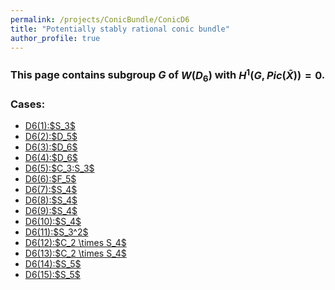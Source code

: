 ```yaml
---
permalink: /projects/ConicBundle/ConicD6
title: "Potentially stably rational conic bundle"
author_profile: true
---
```


### This page contains subgroup $G$ of $W(D_6)$ with $H^1(G,Pic(\bar{X}))=0$.


### Cases:
<ul>
<li><a href="http://kaiqi-yang1994.github.io/files/ConicBundle/D6(1)S3.txt" target="_blank" rel="noopener noreferrer">D6(1):$S_3$</a></li>
<li><a href="http://kaiqi-yang1994.github.io/files/ConicBundle/D6(2)D5.txt" target="_blank" rel="noopener noreferrer">D6(2):$D_5$</a></li>
<li><a href="http://kaiqi-yang1994.github.io/files/ConicBundle/D6(3)D6.txt" target="_blank" rel="noopener noreferrer">D6(3):$D_6$</a></li>
<li><a href="http://kaiqi-yang1994.github.io/files/ConicBundle/D6(4)D6.txt" target="_blank" rel="noopener noreferrer">D6(4):$D_6$</a></li>
<li><a href="http://kaiqi-yang1994.github.io/files/ConicBundle/D6(5)C3semiS3.txt" target="_blank" rel="noopener noreferrer">D6(5):$C_3:S_3$</a></li>
<li><a href="http://kaiqi-yang1994.github.io/files/ConicBundle/D6(6)F5.txt" target="_blank" rel="noopener noreferrer">D6(6):$F_5$</a></li>
<li><a href="http://kaiqi-yang1994.github.io/files/ConicBundle/D6(7)S4.txt" target="_blank" rel="noopener noreferrer">D6(7):$S_4$</a></li>
<li><a href="http://kaiqi-yang1994.github.io/files/ConicBundle/D6(8)S4.txt" target="_blank" rel="noopener noreferrer">D6(8):$S_4$</a></li>
<li><a href="http://kaiqi-yang1994.github.io/files/ConicBundle/D6(9)S4.txt" target="_blank" rel="noopener noreferrer">D6(9):$S_4$</a></li>
<li><a href="http://kaiqi-yang1994.github.io/files/ConicBundle/D6(10)S4.txt" target="_blank" rel="noopener noreferrer">D6(10):$S_4$</a></li>
<li><a href="http://kaiqi-yang1994.github.io/files/ConicBundle/D6(11)S32.txt" target="_blank" rel="noopener noreferrer">D6(11):$S_3^2$</a></li>
<li><a href="http://kaiqi-yang1994.github.io/files/ConicBundle/D6(12)C2timesS4.txt" target="_blank" rel="noopener noreferrer">D6(12):$C_2 \times S_4$</a></li>
<li><a href="http://kaiqi-yang1994.github.io/files/ConicBundle/D6(13)C2timesS4.txt" target="_blank" rel="noopener noreferrer">D6(13):$C_2 \times S_4$</a></li>
<li><a href="http://kaiqi-yang1994.github.io/files/ConicBundle/D6(14)S5.txt" target="_blank" rel="noopener noreferrer">D6(14):$S_5$</a></li>
<li><a href="http://kaiqi-yang1994.github.io/files/ConicBundle/D6(15)S5.txt" target="_blank" rel="noopener noreferrer">D6(15):$S_5$</a></li>
</ul>